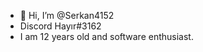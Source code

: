 - 👋 Hi, I’m @Serkan4152
- Discord Hayır#3162
- I am 12 years old and software enthusiast.
<!---
Serkan4152/Serkan4152 is a ✨ special ✨ repository because its `README.md` (this file) appears on your GitHub profile.
You can click the Preview link to take a look at your changes.
--->
